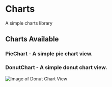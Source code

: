 # Charts
A simple charts library

## Charts Available
### PieChart - A simple pie chart view. 


### DonutChart - A simple donut chart view. 
![Image of Donut Chart View](https://raw.github.com/JacobMacFarland/Charts/master/DonutChartView.png)
